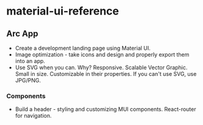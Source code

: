 # material-ui-reference

## Arc App

- Create a development landing page using Material UI.
- Image optimization - take icons and design and properly export them into an app.
- Use SVG when you can. Why? Responsive. Scalable Vector Graphic. Small in size. Customizable in their properties. If you can't use SVG, use JPG/PNG.

### Components

- Build a header - styling and customizing MUI components. React-router for navigation.
